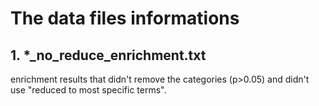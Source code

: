 The data files informations  
===========================  

## 1. \*\_no_reduce_enrichment.txt  
enrichment results that didn't remove the categories (p>0.05) and didn't use "reduced to most specific terms".   
